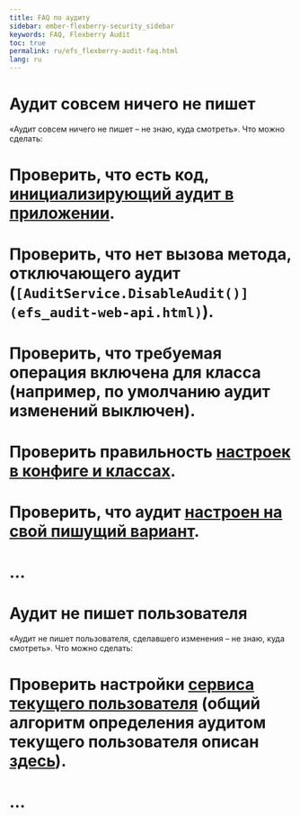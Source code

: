 ```yaml
---
title: FAQ по аудиту
sidebar: ember-flexberry-security_sidebar
keywords: FAQ, Flexberry Audit
toc: true
permalink: ru/efs_flexberry-audit-faq.html
lang: ru
---
```


# Аудит совсем ничего не пишет
«Аудит совсем ничего не пишет – не знаю, куда смотреть». Что можно сделать:
# Проверить, что есть код, [инициализирующий аудит в приложении](efs_audit-setter.html).
# Проверить, что нет вызова метода, отключающего аудит (`[AuditService.DisableAudit()](efs_audit-web-api.html)`).
# Проверить, что требуемая операция включена для класса (например, по умолчанию аудит изменений выключен).
# Проверить правильность [настроек в конфиге и классах](efs_keep-and-use-audit-settings.html).
# Проверить, что аудит [настроен на свой пишущий вариант](efs_i-audit.html).
# …

# Аудит не пишет пользователя
«Аудит не пишет пользователя, сделавшего изменения – не знаю, куда смотреть». Что можно сделать:
# Проверить настройки [сервиса текущего пользователя](fo_current-user-service.html) (общий алгоритм определения аудитом текущего пользователя описан [здесь](efs_not-stored-properties-and-audit.html)).
# …
